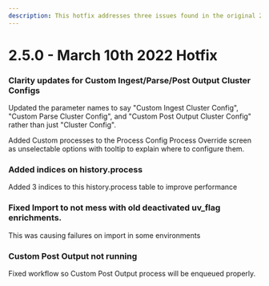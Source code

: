 ```yaml
---
description: This hotfix addresses three issues found in the original 2.5.0 release
---
```


# 2.5.0 - March 10th 2022 Hotfix

### **Clarity updates for Custom Ingest/Parse/Post Output Cluster Configs**

Updated the parameter names to say "Custom Ingest Cluster Config", "Custom Parse Cluster Config", and "Custom Post Output Cluster Config" rather than just "Cluster Config".&#x20;

Added Custom processes to the Process Config Process Override screen as unselectable options with tooltip to explain where to configure them.

### **Added indices on history.process**

Added 3 indices to this history.process table to improve performance

### Fixed Import to not mess with old deactivated uv\_flag enrichments.

This was causing failures on import in some environments

### Custom Post Output not running

Fixed workflow so Custom Post Output process will be enqueued properly.

